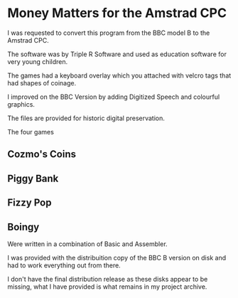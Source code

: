 # Money Matters for the Amstrad CPC

I was requested to convert this program from the BBC model B to the Amstrad CPC.

The software was by Triple R Software and used as education software for very young children.

The games had a keyboard overlay which you attached with velcro tags that had shapes of coinage.

I improved on the BBC Version by adding Digitized Speech and colourful graphics.

The files are provided for historic digital preservation.

The four games 

## Cozmo's Coins
## Piggy Bank
## Fizzy Pop
## Boingy

Were written in a combination of Basic and Assembler.

I was provided with the distribuition copy of the BBC B version on disk and had to work everything out from there.

I don't have the final distribution release as these disks appear to be missing, what I have provided is what remains in my project archive.

